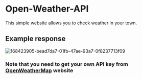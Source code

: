 # Open-Weather-API
This simple website allows you to check weather in your town.

## Example response 
![168423905-bead7da7-01fb-47ae-93a7-0f8237713f09](https://user-images.githubusercontent.com/88969035/168424020-c940a09a-74b6-412a-980d-024f44ef219e.png)


### Note that you need to get your own API key from [OpenWeatherMap](https://openweathermap.org/api) website
